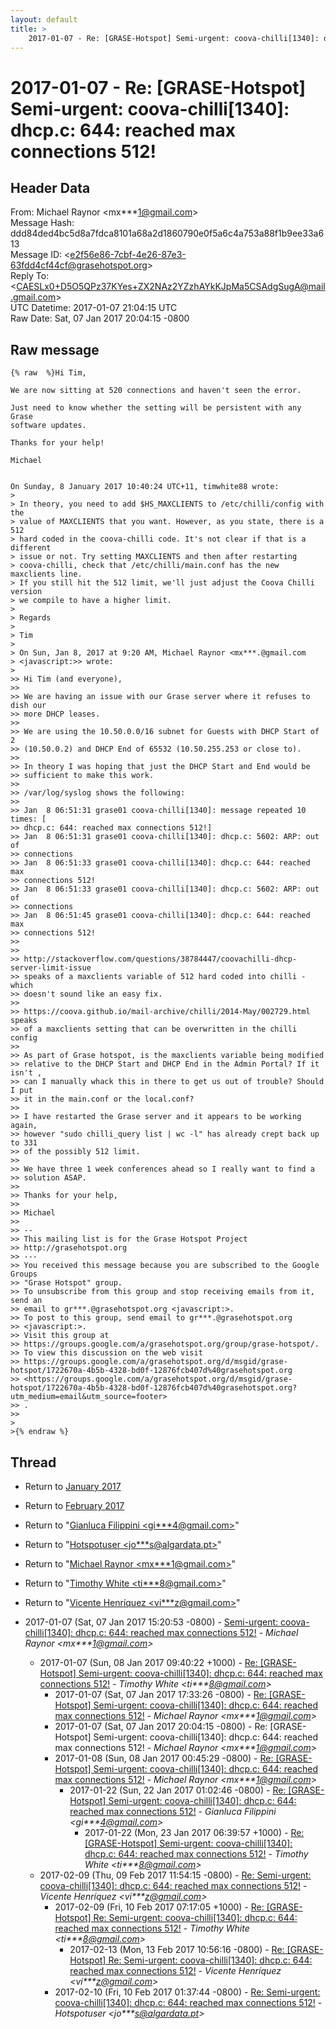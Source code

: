 ```yaml
---
layout: default
title: >
    2017-01-07 - Re: [GRASE-Hotspot] Semi-urgent: coova-chilli[1340]: dhcp.c: 644: reached max connections 512!
---
```


# 2017-01-07 - Re: [GRASE-Hotspot] Semi-urgent: coova-chilli[1340]: dhcp.c: 644: reached max connections 512!

## Header Data

From: Michael Raynor \<mx***1@gmail.com\><br>
Message Hash: ddd84ded4bc5d8a7fdca8101a68a2d1860790e0f5a6c4a753a88f1b9ee33a613<br>
Message ID: \<e2f56e86-7cbf-4e26-87e3-63fdd4cf44cf@grasehotspot.org\><br>
Reply To: \<CAESLx0+D5O5QPz37KYes+ZX2NAz2YZzhAYkKJpMa5CSAdgSugA@mail.gmail.com\><br>
UTC Datetime: 2017-01-07 21:04:15 UTC<br>
Raw Date: Sat, 07 Jan 2017 20:04:15 -0800<br>

## Raw message

```
{% raw  %}Hi Tim,

We are now sitting at 520 connections and haven't seen the error.

Just need to know whether the setting will be persistent with any Grase 
software updates.

Thanks for your help!

Michael


On Sunday, 8 January 2017 10:40:24 UTC+11, timwhite88 wrote:
>
> In theory, you need to add $HS_MAXCLIENTS to /etc/chilli/config with the 
> value of MAXCLIENTS that you want. However, as you state, there is a 512 
> hard coded in the coova-chilli code. It's not clear if that is a different 
> issue or not. Try setting MAXCLIENTS and then after restarting 
> coova-chilli, check that /etc/chilli/main.conf has the new maxclients line. 
> If you still hit the 512 limit, we'll just adjust the Coova Chilli version 
> we compile to have a higher limit.
>
> Regards
>
> Tim
>
> On Sun, Jan 8, 2017 at 9:20 AM, Michael Raynor <mx***.@gmail.com 
> <javascript:>> wrote:
>
>> Hi Tim (and everyone),
>>
>> We are having an issue with our Grase server where it refuses to dish our 
>> more DHCP leases.
>>
>> We are using the 10.50.0.0/16 subnet for Guests with DHCP Start of 2 
>> (10.50.0.2) and DHCP End of 65532 (10.50.255.253 or close to).
>>
>> In theory I was hoping that just the DHCP Start and End would be 
>> sufficient to make this work.
>>
>> /var/log/syslog shows the following:
>>
>> Jan  8 06:51:31 grase01 coova-chilli[1340]: message repeated 10 times: [ 
>> dhcp.c: 644: reached max connections 512!]
>> Jan  8 06:51:31 grase01 coova-chilli[1340]: dhcp.c: 5602: ARP: out of 
>> connections
>> Jan  8 06:51:33 grase01 coova-chilli[1340]: dhcp.c: 644: reached max 
>> connections 512!
>> Jan  8 06:51:33 grase01 coova-chilli[1340]: dhcp.c: 5602: ARP: out of 
>> connections
>> Jan  8 06:51:45 grase01 coova-chilli[1340]: dhcp.c: 644: reached max 
>> connections 512!
>>
>>
>> http://stackoverflow.com/questions/38784447/coovachilli-dhcp-server-limit-issue 
>> speaks of a maxclients variable of 512 hard coded into chilli - which 
>> doesn't sound like an easy fix.
>>
>> https://coova.github.io/mail-archive/chilli/2014-May/002729.html speaks 
>> of a maxclients setting that can be overwritten in the chilli config
>>
>> As part of Grase hotspot, is the maxclients variable being modified 
>> relative to the DHCP Start and DHCP End in the Admin Portal? If it isn't , 
>> can I manually whack this in there to get us out of trouble? Should I put 
>> it in the main.conf or the local.conf?
>>
>> I have restarted the Grase server and it appears to be working again, 
>> however "sudo chilli_query list | wc -l" has already crept back up to 331 
>> of the possibly 512 limit.
>>
>> We have three 1 week conferences ahead so I really want to find a 
>> solution ASAP.
>>
>> Thanks for your help,
>>
>> Michael
>>
>> -- 
>> This mailing list is for the Grase Hotspot Project 
>> http://grasehotspot.org
>> --- 
>> You received this message because you are subscribed to the Google Groups 
>> "Grase Hotspot" group.
>> To unsubscribe from this group and stop receiving emails from it, send an 
>> email to gr***.@grasehotspot.org <javascript:>.
>> To post to this group, send email to gr***.@grasehotspot.org 
>> <javascript:>.
>> Visit this group at 
>> https://groups.google.com/a/grasehotspot.org/group/grase-hotspot/.
>> To view this discussion on the web visit 
>> https://groups.google.com/a/grasehotspot.org/d/msgid/grase-hotspot/1722670a-4b5b-4328-bd0f-12876fcb407d%40grasehotspot.org 
>> <https://groups.google.com/a/grasehotspot.org/d/msgid/grase-hotspot/1722670a-4b5b-4328-bd0f-12876fcb407d%40grasehotspot.org?utm_medium=email&utm_source=footer>
>> .
>>
>
>{% endraw %}
```

## Thread

+ Return to [January 2017](/archive/2017/01)
+ Return to [February 2017](/archive/2017/02)

+ Return to "[Gianluca Filippini <gi***4<span>@</span>gmail.com>](/authors/gi___4_at_gmail_com)"
+ Return to "[Hotspotuser <jo***s<span>@</span>algardata.pt>](/authors/jo___s_at_algardata_pt)"
+ Return to "[Michael Raynor <mx***1<span>@</span>gmail.com>](/authors/mx___1_at_gmail_com)"
+ Return to "[Timothy White <ti***8<span>@</span>gmail.com>](/authors/ti___8_at_gmail_com)"
+ Return to "[Vicente Henríquez <vi***z<span>@</span>gmail.com>](/authors/vi___z_at_gmail_com)"

+ 2017-01-07 (Sat, 07 Jan 2017 15:20:53 -0800) - [Semi-urgent: coova-chilli[1340]: dhcp.c: 644: reached max connections 512!](/archive/2017/01/5f67d239cdd051ff0bfec8535b60d0fa97e39e10b8f30aec852c7c3352ff3a0a) - _Michael Raynor \<mx***1@gmail.com\>_
  + 2017-01-07 (Sun, 08 Jan 2017 09:40:22 +1000) - [Re: [GRASE-Hotspot] Semi-urgent: coova-chilli[1340]: dhcp.c: 644: reached max connections 512!](/archive/2017/01/e519a15701f17f389f88242c2c6065ba0f9092926cf97e2ac12ba2ef7307fc86) - _Timothy White \<ti***8@gmail.com\>_
    + 2017-01-07 (Sat, 07 Jan 2017 17:33:26 -0800) - [Re: [GRASE-Hotspot] Semi-urgent: coova-chilli[1340]: dhcp.c: 644: reached max connections 512!](/archive/2017/01/9a5d7dc657c6032272ef73f43e1fda547572d87a994dfac876ac3468ddce32ec) - _Michael Raynor \<mx***1@gmail.com\>_
    + 2017-01-07 (Sat, 07 Jan 2017 20:04:15 -0800) - Re: [GRASE-Hotspot] Semi-urgent: coova-chilli[1340]: dhcp.c: 644: reached max connections 512! - _Michael Raynor \<mx***1@gmail.com\>_
    + 2017-01-08 (Sun, 08 Jan 2017 00:45:29 -0800) - [Re: [GRASE-Hotspot] Semi-urgent: coova-chilli[1340]: dhcp.c: 644: reached max connections 512!](/archive/2017/01/a9c0364fb95314351a1682d64826df5eaa04ca06040bec7621871857d5d413af) - _Michael Raynor \<mx***1@gmail.com\>_
      + 2017-01-22 (Sun, 22 Jan 2017 01:02:46 -0800) - [Re: [GRASE-Hotspot] Semi-urgent: coova-chilli[1340]: dhcp.c: 644: reached max connections 512!](/archive/2017/01/6975c44467f3dc4ff6166eeaff382e867d47c3e5757b0e37f04dfd2bfcd48380) - _Gianluca Filippini \<gi***4@gmail.com\>_
        + 2017-01-22 (Mon, 23 Jan 2017 06:39:57 +1000) - [Re: [GRASE-Hotspot] Semi-urgent: coova-chilli[1340]: dhcp.c: 644: reached max connections 512!](/archive/2017/01/aeda698be4a429b033952fe1ac79eff3994b04fca94405fc6673efb7401f9444) - _Timothy White \<ti***8@gmail.com\>_
  + 2017-02-09 (Thu, 09 Feb 2017 11:54:15 -0800) - [Re: Semi-urgent: coova-chilli[1340]: dhcp.c: 644: reached max connections 512!](/archive/2017/02/d377c29bf458ec5b3cf35921f3455ceb1fa360b109983374676010148b7be55f) - _Vicente Henríquez \<vi***z@gmail.com\>_
    + 2017-02-09 (Fri, 10 Feb 2017 07:17:05 +1000) - [Re: [GRASE-Hotspot] Re: Semi-urgent: coova-chilli[1340]: dhcp.c: 644: reached max connections 512!](/archive/2017/02/8b0a99fae72803b5f6233a7005e8c240f35df6da35cf91e1eeba1ce03837f9da) - _Timothy White \<ti***8@gmail.com\>_
      + 2017-02-13 (Mon, 13 Feb 2017 10:56:16 -0800) - [Re: [GRASE-Hotspot] Re: Semi-urgent: coova-chilli[1340]: dhcp.c: 644: reached max connections 512!](/archive/2017/02/f6f551db059616d4186112d1da27f435276cdb98585d368e39523f112c4e00a6) - _Vicente Henríquez \<vi***z@gmail.com\>_
    + 2017-02-10 (Fri, 10 Feb 2017 01:37:44 -0800) - [Re: Semi-urgent: coova-chilli[1340]: dhcp.c: 644: reached max connections 512!](/archive/2017/02/734dd729f394c487f5953191eb7f3e7d370fe85cb8509f584e02e535826c6b51) - _Hotspotuser \<jo***s@algardata.pt\>_

